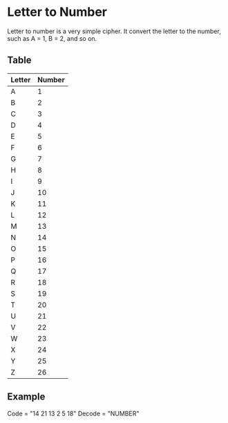 # Letter to Number
Letter to number is a very simple cipher. It convert the letter to the number, such as A = 1, B = 2, and so on.

## Table
|  Letter   | Number  |
|  ----  | ----  |
| A  | 1 |
| B  | 2 |
| C  | 3 |
| D  | 4 |
| E  | 5 |
| F  | 6 |
| G  | 7 |
| H  | 8 |
| I  | 9 |
| J  | 10 |
| K  | 11 |
| L  | 12 |
| M  | 13 |
| N  | 14 |
| O  | 15 |
| P  | 16 |
| Q  | 17 |
| R  | 18 |
| S  | 19 |
| T  | 20 |
| U  | 21 |
| V  | 22 |
| W  | 23 |
| X  | 24 |
| Y  | 25 |
| Z  | 26 |

## Example
Code = "14 21 13 2 5 18"
Decode = "NUMBER"